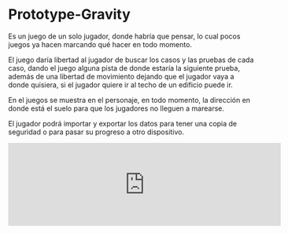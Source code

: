 # Prototype-Gravity

Es un juego de un solo jugador, donde habría que pensar, lo cual pocos juegos ya hacen marcando qué hacer en todo momento.

El juego daría libertad al jugador de buscar los casos y las pruebas de cada caso, dando el juego alguna pista de donde estaría la siguiente prueba, además de una libertad de movimiento dejando que el jugador vaya a donde quisiera, si el jugador quiere ir al techo de un edificio puede ir.

En el juegos se muestra en el personaje, en todo momento, la dirección en donde está el suelo para que los jugadores no lleguen a marearse.

El jugador podrá importar y exportar los datos para tener una copia de seguridad o para pasar su progreso a otro dispositivo.


<iframe frameborder="0" src="https://itch.io/embed/3461127?border_width=2&amp;bg_color=ffc694&amp;fg_color=222222&amp;link_color=850cd2&amp;border_color=b8804e" width="554" height="169"><a href="https://antowolf55.itch.io/prototype-gravity">Prototype Gravity by antowolf55</a></iframe>
